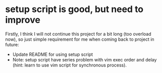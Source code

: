 # setup script is good, but need to improve

Firstly, I think I will not continue this project for a bit long (too overload now), so just simple requirement for me when coming back to project in future:

- Update README for using setup script
- Note: setup script have series problem with vim exec order and delay (hint: learn to use vim script for synchronous process).
